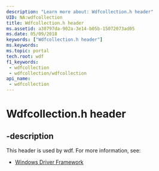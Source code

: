 ```yaml
---
description: "Learn more about: Wdfcollection.h header"
UID: NA:wdfcollection
title: Wdfcollection.h header
ms.assetid: a30797da-902a-3e14-b05b-15072073ad05
ms.date: 05/09/2018
keywords: ["Wdfcollection.h header"]
ms.keywords: 
ms.topic: portal
tech.root: wdf
f1_keywords:
 - wdfcollection
 - wdfcollection/wdfcollection
api_name:
 - wdfcollection
---
```


# Wdfcollection.h header


## -description

This header is used by wdf. For more information, see:

- [Windows Driver Framework](../_wdf/index.md)


